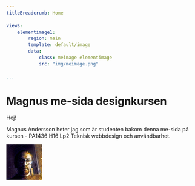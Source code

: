 ```yaml
---
titleBreadcrumb: Home

views:
    elementimage1:
        region: main
        template: default/image
        data:
            class: meimage elementimage
            src: "img/meimage.png"

...
```

Magnus me-sida designkursen
===============================

Hej!

Magnus Andersson heter jag som är studenten bakom denna me-sida på kursen - PA1436 H16 Lp2 Teknisk webbdesign och användbarhet.


![Profilbild](../htdocs/img/magnusprofil.jpg)
